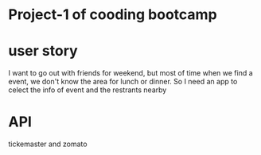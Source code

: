 # Project-1 of cooding bootcamp

# user story
I want to go out with friends for weekend, but most of time when we find a event, we don't know the area for lunch or dinner.
So I need an app to celect the info of event and the restrants nearby

# API
tickemaster and zomato